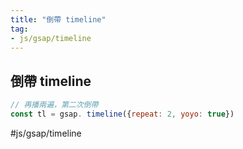 ```yaml
---
title: "倒帶 timeline"
tag: 
- js/gsap/timeline
---
```

## 倒帶 timeline

```js
// 再播兩遍，第二次倒帶
const tl = gsap. timeline({repeat: 2, yoyo: true})
```

#js/gsap/timeline 